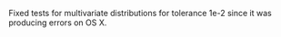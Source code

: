
Fixed tests for multivariate distributions for tolerance 1e-2 since it was producing errors on OS X.